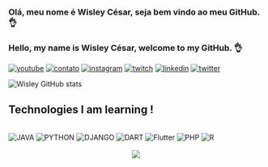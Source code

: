 
### Olá, meu nome é Wisley César, seja bem vindo ao meu GitHub.👌
### Hello, my name is Wisley César, welcome to my GitHub. 👌
[![youtube](https://img.shields.io/badge/YouTube-FF0000?style=for-the-badge&logo=youtube&logoColor=white)](https://www.youtube.com/channel/UChlSJua8teUwNC-Z1fEXLwg)
[![contato](https://img.shields.io/badge/Gmail-D14836?style=for-the-badge&logo=gmail&logoColor=white)](https://mail.google.com/mail/u/0/#inbox)
[![instagram](https://img.shields.io/badge/Instagram-E4405F?style=for-the-badge&logo=instagram&logoColor=white)](https://www.instagram.com/_wisley__/?hl=pt-br)
[![twitch](https://img.shields.io/badge/Twitch-9146FF?style=for-the-badge&logo=twitch&logoColor=white)](https://www.twitch.tv/wczimm)
[![linkedin](https://img.shields.io/badge/LinkedIn-0077B5?style=for-the-badge&logo=linkedin&logoColor=white)](https://www.linkedin.com/in/wisley-c%C3%A9sar-b4b555255/)
[![twitter](https://img.shields.io/badge/Twitter-1DA1F2?style=for-the-badge&logo=twitter&logoColor=white)](https://twitter.com/WisleyCesar0)

![Wisley GitHub stats](https://github-readme-stats.vercel.app/api?username=Wisley-cesar&show_icons=true&theme=dracula)

##  Technologies I am learning !
<div style= "diplay: inclide_block"><br/>
  <img aling="center" alt="JAVA" src="https://img.shields.io/badge/Java-ED8B00?style=for-the-badge&logo=openjdk&logoColor=white"/>
      <img aling="center" alt="PYTHON" src="https://img.shields.io/badge/Python-14354C?style=for-the-badge&logo=python&logoColor=white"/>
         <img aling="center" alt="DJANGO" src="https://img.shields.io/badge/Django-092E20?style=for-the-badge&logo=django&logoColor=white"/>
            <img aling="center" alt="DART" src="https://img.shields.io/badge/Dart-0175C2?style=for-the-badge&logo=dart&logoColor=white"/>
               <img aling="center" alt="Flutter" src="https://img.shields.io/badge/Flutter-02569B?style=for-the-badge&logo=flutter&logoColor=white"/>
                  <img aling="center" alt="PHP" src="https://img.shields.io/badge/PHP-777BB4?style=for-the-badge&logo=php&logoColor=white"/>
                     <img aling = "center" alt = "R" src = "https://img.shields.io/badge/R-276DC3?style=for-the-badge&logo=r&logoColor=white"/>


<br>
<br>

<div align="center">
  <img src="https://profile-counter.glitch.me/Wisley-Cesar/count.svg?"  />
</div>

     

</div>

